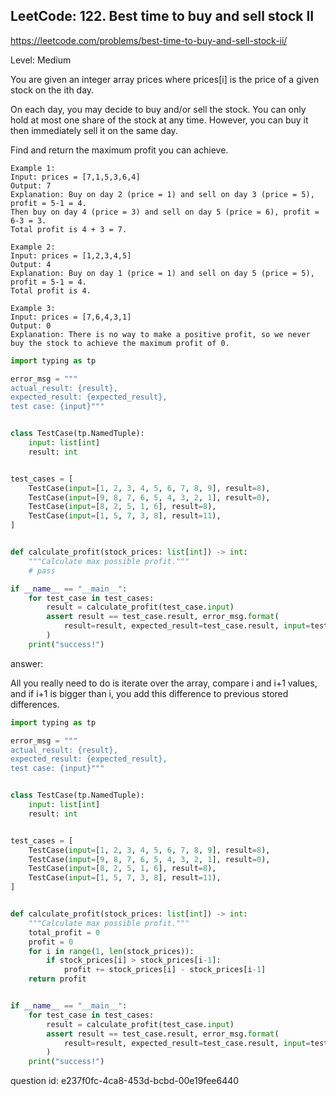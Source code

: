 ## LeetCode: 122. Best time to buy and sell stock II

https://leetcode.com/problems/best-time-to-buy-and-sell-stock-ii/

Level: Medium

You are given an integer array prices where prices[i] is the price of a given stock on the ith day.

On each day, you may decide to buy and/or sell the stock. You can only hold at most one share of the stock at any time. However, you can buy it then immediately sell it on the same day.

Find and return the maximum profit you can achieve.

```
Example 1:
Input: prices = [7,1,5,3,6,4]
Output: 7
Explanation: Buy on day 2 (price = 1) and sell on day 3 (price = 5), profit = 5-1 = 4.
Then buy on day 4 (price = 3) and sell on day 5 (price = 6), profit = 6-3 = 3.
Total profit is 4 + 3 = 7.

Example 2:
Input: prices = [1,2,3,4,5]
Output: 4
Explanation: Buy on day 1 (price = 1) and sell on day 5 (price = 5), profit = 5-1 = 4.
Total profit is 4.

Example 3:
Input: prices = [7,6,4,3,1]
Output: 0
Explanation: There is no way to make a positive profit, so we never buy the stock to achieve the maximum profit of 0.
```


```python
import typing as tp

error_msg = """
actual_result: {result},
expected_result: {expected_result},
test case: {input}"""


class TestCase(tp.NamedTuple):
    input: list[int]
    result: int


test_cases = [
    TestCase(input=[1, 2, 3, 4, 5, 6, 7, 8, 9], result=8),
    TestCase(input=[9, 8, 7, 6, 5, 4, 3, 2, 1], result=0),
    TestCase(input=[8, 2, 5, 1, 6], result=8),
    TestCase(input=[1, 5, 7, 3, 8], result=11),
]


def calculate_profit(stock_prices: list[int]) -> int:
    """Calculate max possible profit."""
    # pass

if __name__ == "__main__":
    for test_case in test_cases:
        result = calculate_profit(test_case.input)
        assert result == test_case.result, error_msg.format(
            result=result, expected_result=test_case.result, input=test_case.input
        )
    print("success!")
```

answer:

All you really need to do is iterate over the array,
compare i and i+1 values, and if i+1 is bigger than i,
you add this difference to previous stored differences.

```python
import typing as tp

error_msg = """
actual_result: {result},
expected_result: {expected_result},
test case: {input}"""


class TestCase(tp.NamedTuple):
    input: list[int]
    result: int


test_cases = [
    TestCase(input=[1, 2, 3, 4, 5, 6, 7, 8, 9], result=8),
    TestCase(input=[9, 8, 7, 6, 5, 4, 3, 2, 1], result=0),
    TestCase(input=[8, 2, 5, 1, 6], result=8),
    TestCase(input=[1, 5, 7, 3, 8], result=11),
]


def calculate_profit(stock_prices: list[int]) -> int:
    """Calculate max possible profit."""
    total_profit = 0
    profit = 0
    for i in range(1, len(stock_prices)):
        if stock_prices[i] > stock_prices[i-1]:
            profit += stock_prices[i] - stock_prices[i-1]
    return profit


if __name__ == "__main__":
    for test_case in test_cases:
        result = calculate_profit(test_case.input)
        assert result == test_case.result, error_msg.format(
            result=result, expected_result=test_case.result, input=test_case.input
        )
    print("success!")
```

question id: e237f0fc-4ca8-453d-bcbd-00e19fee6440